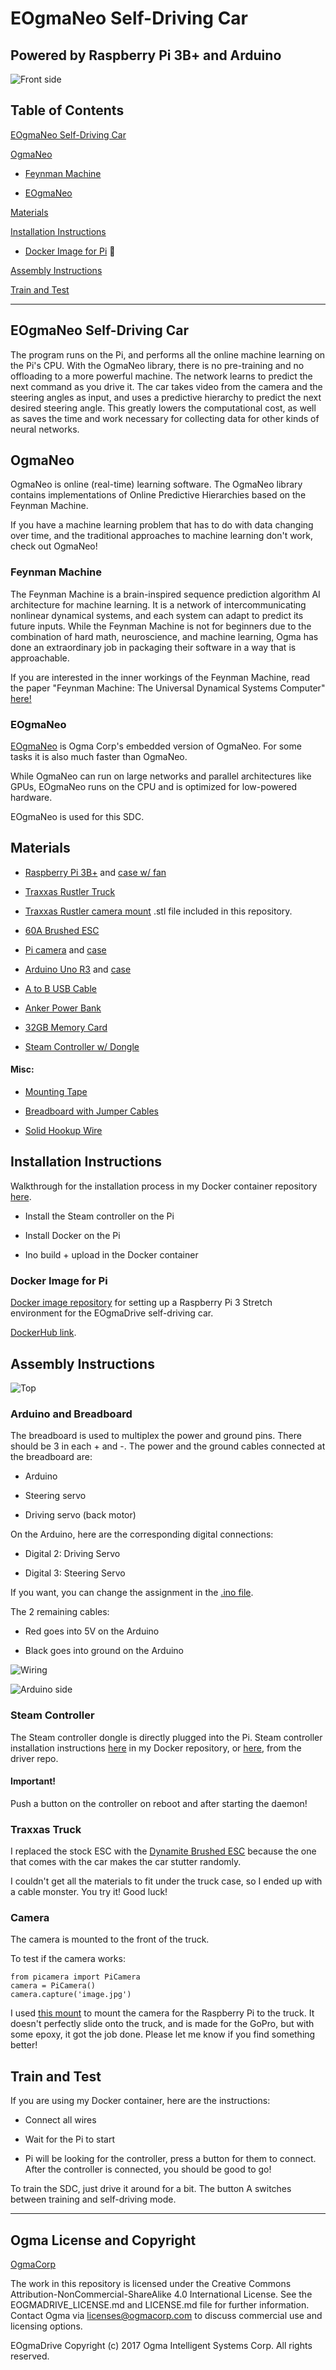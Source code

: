 # EOgmaNeo Self-Driving Car
## Powered by Raspberry Pi 3B+ and Arduino 


![Front side](https://github.com/ylustina/sdc-EOgmaNeo/blob/master/docs/front.jpg)



## Table of Contents

[EOgmaNeo Self-Driving Car](#sdc)

[OgmaNeo](#ogma)

- [Feynman Machine](#fm)

- [EOgmaNeo](#eogmaneo) 

[Materials](#materials)

[Installation Instructions](#install)

- [Docker Image for Pi](#docker) 🐋

[Assembly Instructions](#assembly)

[Train and Test](#run) 




---------------


<a name="sdc"/>

## EOgmaNeo Self-Driving Car ##


The program runs on the Pi, and performs all the online machine learning on the Pi's CPU. With the OgmaNeo library, there is no pre-training and no offloading to a more powerful machine. The network learns to predict the next command as you drive it. The car takes video from the camera and the steering angles as input, and uses a predictive hierarchy to predict the next desired steering angle. This greatly lowers the computational cost, as well as saves the time and work necessary for collecting data for other kinds of neural networks. 




<a name="ogma"/>

## OgmaNeo ##

OgmaNeo is online (real-time) learning software. The OgmaNeo library contains implementations of Online Predictive Hierarchies based on the Feynman Machine. 

If you have a machine learning problem that has to do with data changing over time, and the traditional approaches to machine learning don't work, check out OgmaNeo! 




<a name="fm"/>

### Feynman Machine ### 

The Feynman Machine is a brain-inspired sequence prediction algorithm AI architecture for machine learning. It is a network of intercommunicating nonlinear dynamical systems, and each system can adapt to predict its future inputs. While the Feynman Machine is not for beginners due to the combination of hard math, neuroscience, and machine learning, Ogma has done an extraordinary job in packaging their software in a way that is approachable.


If you are interested in the inner workings of the Feynman Machine, read the paper "Feynman Machine: The Universal Dynamical Systems Computer" [here!](https://arxiv.org/abs/1609.03971)





<a name="eogmaneo"/>

### EOgmaNeo ###

[EOgmaNeo](https://github.com/ogmacorp/EOgmaNeo) is Ogma Corp's embedded version of OgmaNeo. For some tasks it is also much faster than OgmaNeo. 

While OgmaNeo can run on large networks and parallel architectures like GPUs, EOgmaNeo runs on the CPU and is optimized for low-powered hardware. 

EOgmaNeo is used for this SDC.




<a name="materials"/>

## Materials ##

- [Raspberry Pi 3B+](https://www.amazon.com/CanaKit-Raspberry-Power-Supply-Listed/dp/B07BC6WH7V/ref=sr_1_3?s=electronics&ie=UTF8&qid=1527881534&sr=1-3&keywords=pi+3B%2B) and [case w/ fan](https://www.amazon.com/gp/product/B01E8YBSDG/ref=oh_aui_detailpage_o07_s03?ie=UTF8&psc=1)

- [Traxxas Rustler Truck](https://www.amazon.com/gp/product/B01EA6QXWS/ref=oh_aui_detailpage_o07_s00?ie=UTF8&psc=1)

- [Traxxas Rustler camera mount](https://www.thingiverse.com/thing:1476904/apps/customize/) .stl file included in this repository.

- [60A Brushed ESC](https://www.amazon.com/gp/product/B00M1SB35U/ref=oh_aui_detailpage_o03_s00?ie=UTF8&psc=1)

- [Pi camera](https://www.amazon.com/gp/product/B01ER2SKFS/ref=oh_aui_detailpage_o09_s00?ie=UTF8&psc=1) and [case](https://www.amazon.com/gp/product/B00IJZK66G/ref=oh_aui_detailpage_o07_s01?ie=UTF8&psc=1)

- [Arduino Uno R3](https://www.amazon.com/gp/product/B008GRTSV6/ref=oh_aui_detailpage_o07_s02?ie=UTF8&psc=1) and [case](https://www.amazon.com/gp/product/B00UBT87XM/ref=oh_aui_detailpage_o07_s01?ie=UTF8&psc=1)

- [A to B USB Cable](https://www.amazon.com/gp/product/B00K86MVE4/ref=oh_aui_detailpage_o07_s01?ie=UTF8&psc=1)

- [Anker Power Bank](https://www.amazon.com/gp/product/B0194WDVHI/ref=oh_aui_detailpage_o07_s02?ie=UTF8&psc=1)

- [32GB Memory Card](https://www.amazon.com/gp/product/B06XWN9Q99/ref=oh_aui_detailpage_o06_s00?ie=UTF8&psc=1)

- [Steam Controller w/ Dongle](https://store.steampowered.com/app/353370/Steam_Controller/)



#### Misc: #### 

- [Mounting Tape](https://www.amazon.com/gp/product/B003W0R4PE/ref=oh_aui_detailpage_o07_s01?ie=UTF8&psc=1)

- [Breadboard with Jumper Cables](https://www.amazon.com/gp/product/B073X7GZ1P/ref=oh_aui_detailpage_o09_s00?ie=UTF8&psc=1)

- [Solid Hookup Wire](https://www.amazon.com/gp/product/B008L3QJAS/ref=oh_aui_detailpage_o06_s00?ie=UTF8&psc=1)







<a name="install"/>

## Installation Instructions ##



Walkthrough for the installation process in my Docker container repository [here](https://github.com/ylustina/sdc-docker). 

- Install the Steam controller on the Pi

- Install Docker on the Pi

- Ino build + upload in the Docker container






<a name="docker"/>

### Docker Image for Pi ###

[Docker image repository](https://github.com/ylustina/sdc-docker) for setting up a Raspberry Pi 3 Stretch environment for the EOgmaDrive self-driving car.

[DockerHub link](https://hub.docker.com/r/ylustina/sdc-docker/).







<a name="assembly"/>

## Assembly Instructions ## 

![Top](https://github.com/ylustina/sdc-EOgmaNeo/blob/master/docs/top.jpg)



### Arduino and Breadboard ###



The breadboard is used to multiplex the power and ground pins. There should be 3 in each + and -. The power and the ground cables connected at the breadboard are:

- Arduino

- Steering servo

- Driving servo (back motor)



On the Arduino, here are the corresponding digital connections: 

- Digital 2: Driving Servo

- Digital 3: Steering Servo

If you want, you can change the assignment in the [.ino file](https://github.com/ylustina/sdc-EOgmaNeo/blob/master/self-driving%20car/drive/src/SDC_controller_norf.ino).

The 2 remaining cables:

- Red goes into 5V on the Arduino

- Black goes into ground on the Arduino



![Wiring](https://github.com/ylustina/sdc-EOgmaNeo/blob/master/docs/wires.jpg)

![Arduino side](https://github.com/ylustina/sdc-EOgmaNeo/blob/master/docs/arduino-side.jpg)



### Steam Controller ### 

The Steam controller dongle is directly plugged into the Pi. Steam controller installation instructions [here](https://github.com/ylustina/sdc-docker#controller) in my Docker repository, or [here](https://github.com/ynsta/steamcontroller), from the driver repo. 


#### Important! #### 

Push a button on the controller on reboot and after starting the daemon!



### Traxxas Truck ### 

I replaced the stock ESC with the [Dynamite Brushed ESC](https://www.amazon.com/gp/product/B00M1SB35U/ref=oh_aui_detailpage_o02_s00?ie=UTF8&psc=1) because the one that comes with the car makes the car stutter randomly.

I couldn't get all the materials to fit under the truck case, so I ended up with a cable monster. You try it! Good luck!



### Camera ### 

The camera is mounted to the front of the truck.


To test if the camera works:

    from picamera import PiCamera
    camera = PiCamera()
    camera.capture('image.jpg') 
    

I used [this mount](https://github.com/ylustina/sdc-EOgmaNeo/blob/master/rustler_mount.stl) to mount the camera for the Raspberry Pi to the truck. It doesn't perfectly slide onto the truck, and is made for the GoPro, but with some epoxy, it got the job done. Please let me know if you find something better!




<a name="run"/>


## Train and Test

If you are using my Docker container, here are the instructions:

- Connect all wires

- Wait for the Pi to start

- Pi will be looking for the controller, press a button for them to connect. After the controller is connected, you should be good to go!


To train the SDC, just drive it around for a bit. The button A switches between training and self-driving mode. 








----------------


## Ogma License and Copyright ##

[OgmaCorp](https://github.com/ogmacorp)

The work in this repository is licensed under the Creative Commons Attribution-NonCommercial-ShareAlike 4.0 International License. See the EOGMADRIVE_LICENSE.md and LICENSE.md file for further information. Contact Ogma via licenses@ogmacorp.com to discuss commercial use and licensing options.

EOgmaDrive Copyright (c) 2017 Ogma Intelligent Systems Corp. All rights reserved.



